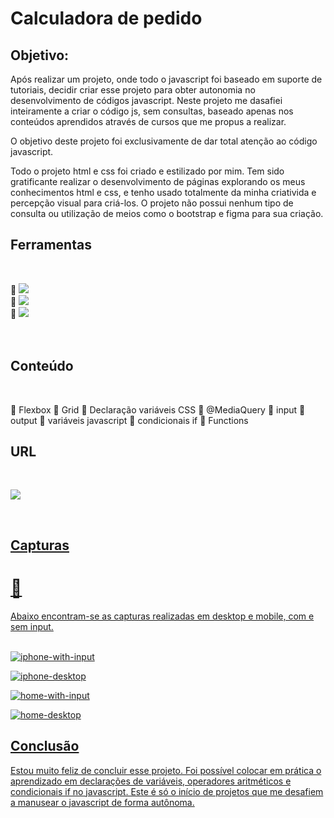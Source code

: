 # Calculadora de pedido


## Objetivo:

<P> Após realizar um projeto, onde todo o javascript foi baseado em suporte de tutoriais, decidir criar esse projeto para obter autonomia no desenvolvimento de códigos javascript. Neste projeto me dasafiei inteiramente a criar o código js, sem consultas, baseado apenas nos conteúdos aprendidos através de cursos que me propus a realizar. <p>

<p> O objetivo deste projeto foi exclusivamente de dar total atenção ao código javascript.<p>

<p> Todo o projeto html e css foi criado e estilizado por mim. Tem sido gratificante realizar o desenvolvimento de páginas explorando os meus conhecimentos html e css, e tenho usado totalmente da minha criativida e percepção visual para criá-los. O projeto não possui nenhum tipo de consulta ou utilização de meios como o bootstrap e figma para sua criação.

## Ferramentas
<br>

🔨 <img src="https://img.shields.io/badge/-HTML5-E34F26?logo=HTML5&logoColor=white&style=plastic"><br>
🔨 <img src="https://img.shields.io/badge/-CSS3-1572B6?logo=CSS3&logoColor=white&style=plastic"><br>
🔨 <img src="https://img.shields.io/badge/-JavaScript-f4dc1c?logo=JavaScript&logoColor=black&style=plastic"> <br>  
<br>
## Conteúdo
<br>

🔩 Flexbox
🔩 Grid
🔩 Declaração variáveis CSS
🔩 @MediaQuery
🔩 input
🔩 output
🔩 variáveis javascript
🔩 condicionais if
🔩 Functions
<br>
## URL
<br>

<a href="https://pedidoscalculator.netlify.app/" target="_blank"><img src="https://img.shields.io/badge/-Link%20Projeto-0076D6?logo=InternetExplorer&logoColor=white&style=flat">

<br>


## Capturas <h1>📱 
<p> Abaixo encontram-se as capturas realizadas em desktop e mobile, com e sem input. 
<br>
<br>

![iphone-with-input](https://user-images.githubusercontent.com/119018022/215277828-8c3c89ef-cc3b-4be0-91b5-fc1c1dbdfb23.jpg)

![iphone-desktop](https://user-images.githubusercontent.com/119018022/215277842-35a337ef-65d5-443f-97da-e56ee9e61e6a.jpg)

![home-with-input](https://user-images.githubusercontent.com/119018022/215277849-d6817141-3fab-49ea-8a38-e84caa784b66.jpg)

![home-desktop](https://user-images.githubusercontent.com/119018022/215277855-210fd921-97b3-490f-b3ee-ae147c22265d.jpg)


## Conclusão

<p> Estou muito feliz de concluir esse projeto. Foi possível colocar em prática o aprendizado em declarações de variáveis, operadores aritméticos e condicionais if no javascript. Este é só o início de projetos que me desafiem a manusear o javascript de forma autônoma.